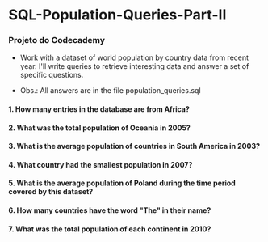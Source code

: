 # SQL-Population-Queries-Part-II

### Projeto do Codecademy
* Work with a dataset of world population by country data from recent year. I'll write queries
to retrieve interesting data and answer a set of specific questions.

* Obs.: All answers are in the file population_queries.sql


#### 1. How many entries in the database are from Africa?
#### 2. What was the total population of Oceania in 2005?
#### 3. What is the average population of countries in South America in 2003?
#### 4. What country had the smallest population in 2007?
#### 5. What is the average population of Poland during the time period covered by this dataset?
#### 6. How many countries have the word "The" in their name?
#### 7. What was the total population of each continent in 2010?

